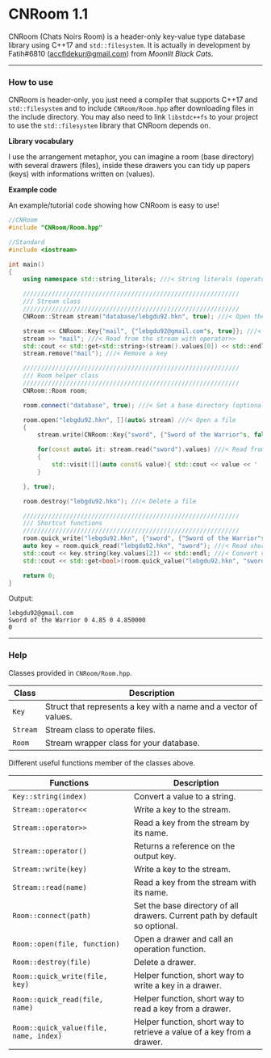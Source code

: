 # CNRoom 1.1
CNRoom (Chats Noirs Room) is a header-only key-value type database library using C++17 and `std::filesystem`. It is actually in development by Fatih#6810 (accfldekur@gmail.com) from *Moonlit Black Cats*.
***

### How to use

CNRoom is header-only, you just need a compiler that supports C++17 and `std::filesystem` and to include `CNRoom/Room.hpp` after downloading files in the include directory. You may also need to link `libstdc++fs` to your project to use the `std::filesystem` library that CNRoom depends on.

**Library vocabulary**

I use the arrangement metaphor, you can imagine a room (base directory) with several drawers (files), inside these drawers you can tidy up papers (keys) with informations written on (values). 

**Example code**

An example/tutorial code showing how CNRoom is easy to use!
```cpp
//CNRoom
#include "CNRoom/Room.hpp"

//Standard
#include <iostream>

int main()
{
    using namespace std::string_literals; ///< String literals (operator""s)

    ////////////////////////////////////////////////////////////
    /// Stream class
    ////////////////////////////////////////////////////////////
    CNRoom::Stream stream("database/lebgdu92.hkn", true); ///< Open the file pointed by the path, create new if doesn't exist

    stream << CNRoom::Key{"mail", {"lebgdu92@gmail.com"s, true}}; ///< Write to the stream with operator<<
    stream >> "mail"; ///< Read from the stream with operator>>
    std::cout << std::get<std::string>(stream().values[0]) << std::endl; ///< Retreive key with Stream::operator() and std::get
    stream.remove("mail"); ///< Remove a key

    ////////////////////////////////////////////////////////////
    /// Room helper class
    ////////////////////////////////////////////////////////////
    CNRoom::Room room;

    room.connect("database", true); ///< Set a base directory (optional, current path by default)

    room.open("lebgdu92.hkn", [](auto& stream) ///< Open a file
    {
        stream.write(CNRoom::Key{"sword", {"Sword of the Warrior"s, false, 4.85, 0}}); ///< Write to the stream with function

        for(const auto& it: stream.read("sword").values) ///< Read from the stream with function
        {
            std::visit([](auto const& value){ std::cout << value << ' '; }, it); ///< Visit the values to show them
        }

    }, true);

    room.destroy("lebgdu92.hkn"); ///< Delete a file

    ////////////////////////////////////////////////////////////
    /// Shortcut functions
    ////////////////////////////////////////////////////////////
    room.quick_write("lebgdu92.hkn", {"sword", {"Sword of the Warrior"s, false, 4.85, 0}}); ///< Write shortcut
    auto key = room.quick_read("lebgdu92.hkn", "sword"); ///< Read shortcut
    std::cout << key.string(key.values[2]) << std::endl; ///< Convert value to string
    std::cout << std::get<bool>(room.quick_value("lebgdu92.hkn", "sword", 1)) << std::endl; ///< Retreive value shortcut

    return 0;
}
```

Output:
```
lebgdu92@gmail.com
Sword of the Warrior 0 4.85 0 4.850000
0
```

***

### Help

Classes provided in `CNRoom/Room.hpp`. 

Class | Description
------- | -----------
`Key` | Struct that represents a key with a name and a vector of values.
`Stream` | Stream class to operate files.
`Room` | Stream wrapper class for your database.

Different useful functions member of the classes above.

Functions | Description
------- | -----------
`Key::string(index)` | Convert a value to a string.
`Stream::operator<<` | Write a key to the stream.
`Stream::operator>>` | Read a key from the stream by its name.
`Stream::operator()` | Returns a reference on the output key.
`Stream::write(key)` | Write a key to the stream.
`Stream::read(name)` | Read a key from the stream with its name.
`Room::connect(path)` | Set the base directory of all drawers. Current path by default so optional. 
`Room::open(file, function)` | Open a drawer and call an operation function.
`Room::destroy(file)` | Delete a drawer.
`Room::quick_write(file, key)` | Helper function, short way to write a key in a drawer.
`Room::quick_read(file, name)` | Helper function, short way to read a key from a drawer.
`Room::quick_value(file, name, index)` | Helper function, short way to retrieve a value of a key from a drawer.


